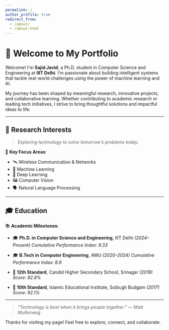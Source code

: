 ```yaml
---
permalink: /
author_profile: true
redirect_from: 
  - /about/
  - /about.html
---
```




# 👋 Welcome to My Portfolio

Welcome! I'm **Sajid Javid**, a Ph.D. student in Computer Science and Engineering at **IIIT Delhi**. I’m passionate about building intelligent systems that tackle real-world challenges using the power of machine learning and AI.

My journey has been shaped by meaningful research, innovative projects, and collaborative learning. Whether contributing to academic research or leading tech initiatives, I strive to bring thoughtful solutions and impactful ideas to life.

---

## 🌟 Research Interests

> *Exploring technology to solve tomorrow’s problems today.*

🎯 **Key Focus Areas**:

* 🛰️ Wireless Communication & Networks
* 🤖 Machine Learning
* 🧠 Deep Learning
* 🖼️ Computer Vision
* 🗣️ Natural Language Processing

---

## 🎓 Education

📚 **Academic Milestones**:

* 🎓 **Ph.D. in Computer Science and Engineering**, IIIT Delhi *(2024–Present)*
  *Cumulative Performance Index: 9.33*

* 🎓 **B.Tech in Computer Engineering**, AMU *(2020–2024)*
  *Cumulative Performance Index: 8.9*

* 🏫 **12th Standard**, Candid Higher Secondary School, Srinagar *(2019)*
  *Score: 92.8%*

* 🏫 **10th Standard**, Islamic Educational Institute, Soibugh Budgam *(2017)*
  *Score: 92.1%*

---

> *“Technology is best when it brings people together.” — Matt Mullenweg*

Thanks for visiting my page! Feel free to explore, connect, and collaborate.
